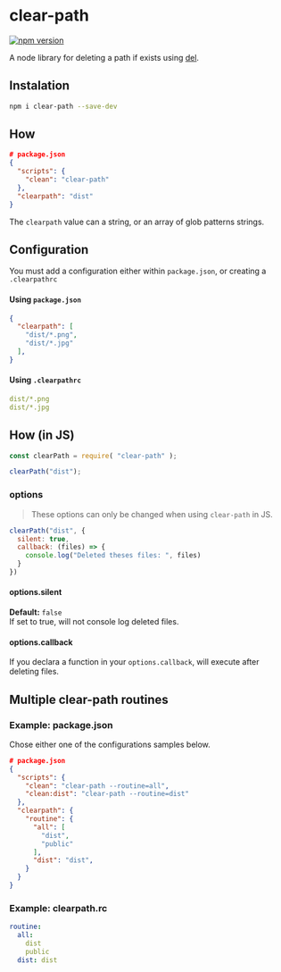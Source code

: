 # clear-path
[![npm version](https://badge.fury.io/js/clear-path.svg)](https://badge.fury.io/js/clear-path)

A node library for deleting a path if exists using [del](https://www.npmjs.com/package/del).

## Instalation

```bash
npm i clear-path --save-dev
```

## How
```json
# package.json
{
  "scripts": {
    "clean": "clear-path"
  },
  "clearpath": "dist"
}
```

The `clearpath` value can a string, or an array of glob patterns strings.

## Configuration

You must add a configuration either within `package.json`, or creating a `.clearpathrc`

#### Using `package.json`

```json
{
  "clearpath": [
    "dist/*.png",
    "dist/*.jpg"
  ],
}
```

#### Using `.clearpathrc`

```yml
dist/*.png
dist/*.jpg
```

## How (in JS)
```js
const clearPath = require( "clear-path" );

clearPath("dist");
```

### options
> These options can only be changed when using `clear-path` in JS.

```js
clearPath("dist", {
  silent: true,
  callback: (files) => {
    console.log("Deleted theses files: ", files)
  }
})
```

#### options.silent

**Default:** `false`\
If set to true, will not console log deleted files.

#### options.callback

If you declara a function in your `options.callback`, will execute after deleting files.

## Multiple clear-path routines

### Example: package.json

Chose either one of the configurations samples below.

```json
# package.json
{
  "scripts": {
    "clean": "clear-path --routine=all",
    "clean:dist": "clear-path --routine=dist"
  },
  "clearpath": {
    "routine": {
      "all": [
        "dist",
        "public"
      ],
      "dist": "dist",
    }
  }
}
```

### Example: clearpath.rc

```yml
routine:
  all:
    dist
    public
  dist: dist
```
